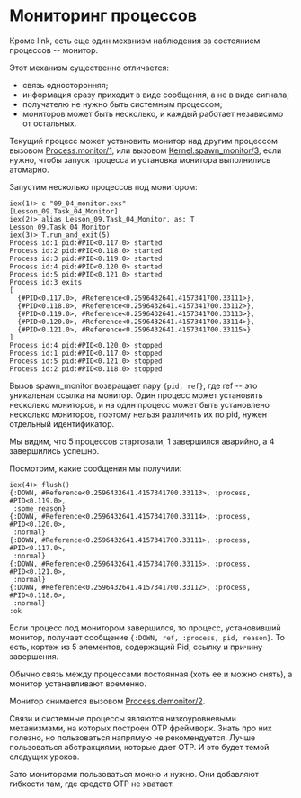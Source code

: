 # Мониторинг процессов

Кроме link, есть еще один механизм наблюдения за состоянием процессов -- монитор.

Этот механизм существенно отличается:
- связь односторонняя;
- информация сразу приходит в виде сообщения, а не в виде сигнала;
- получателю не нужно быть системным процессом;
- мониторов может быть несколько, и каждый работает независимо от остальных.

Текущий процесс может установить монитор над другим процессом вызовом [Process.monitor/1](https://hexdocs.pm/elixir/1.12/Process.html#monitor/1), или вызовом [Kernel.spawn_monitor/3](https://hexdocs.pm/elixir/1.12/Kernel.html#spawn_monitor/3), если нужно, чтобы запуск процесса и установка монитора выполнились атомарно.

Запустим несколько процессов под монитором:

```
iex(1)> c "09_04_monitor.exs"
[Lesson_09.Task_04_Monitor]
iex(2)> alias Lesson_09.Task_04_Monitor, as: T
Lesson_09.Task_04_Monitor
iex(3)> T.run_and_exit(5)
Process id:1 pid:#PID<0.117.0> started
Process id:2 pid:#PID<0.118.0> started
Process id:3 pid:#PID<0.119.0> started
Process id:4 pid:#PID<0.120.0> started
Process id:5 pid:#PID<0.121.0> started
Process id:3 exits
[
  {#PID<0.117.0>, #Reference<0.2596432641.4157341700.33111>},
  {#PID<0.118.0>, #Reference<0.2596432641.4157341700.33112>},
  {#PID<0.119.0>, #Reference<0.2596432641.4157341700.33113>},
  {#PID<0.120.0>, #Reference<0.2596432641.4157341700.33114>},
  {#PID<0.121.0>, #Reference<0.2596432641.4157341700.33115>}
] 
Process id:4 pid:#PID<0.120.0> stopped
Process id:1 pid:#PID<0.117.0> stopped
Process id:5 pid:#PID<0.121.0> stopped
Process id:2 pid:#PID<0.118.0> stopped
```

Вызов spawn_monitor возвращает пару `{pid, ref}`, где ref -- это уникальная ссылка на монитор. Один процесс может установить несколько мониторов, и на один процесс может быть установлено несколько мониторов, поэтому нельзя различить их по pid, нужен отдельный идентификатор.

Мы видим, что 5 процессов стартовали, 1 завершился аварийно, а 4 завершились успешно.

Посмотрим, какие сообщения мы получили:

```
iex(4)> flush()
{:DOWN, #Reference<0.2596432641.4157341700.33113>, :process, #PID<0.119.0>,
 :some_reason}
{:DOWN, #Reference<0.2596432641.4157341700.33114>, :process, #PID<0.120.0>,
 :normal}
{:DOWN, #Reference<0.2596432641.4157341700.33111>, :process, #PID<0.117.0>,
 :normal}
{:DOWN, #Reference<0.2596432641.4157341700.33115>, :process, #PID<0.121.0>,
 :normal}
{:DOWN, #Reference<0.2596432641.4157341700.33112>, :process, #PID<0.118.0>,
 :normal}
:ok
```

Если процесс под монитором завершился, то процесс, установивший монитор, получает сообщение `{:DOWN, ref, :process, pid, reason}`. То есть, кортеж из 5 элементов, содержащий Pid, ссылку и причину завершения.

Обычно связь между процессами постоянная (хоть ее и можно снять), а монитор устанавливают временно. 

Монитор снимается вызовом [Process.demonitor/2](https://hexdocs.pm/elixir/1.12/Process.html#demonitor/2).

Связи и системные процессы являются низкоуровневыми механизмами, на которых построен OTP фреймворк. Знать про них полезно, но пользоваться напрямую не рекомендуется. Лучше пользоваться абстракциями, которые дает OTP. И это будет темой следущих уроков.

Зато мониторами пользоваться можно и нужно. Они добавляют гибкости там, где средств OTP не хватает.

